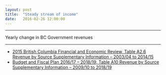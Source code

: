 ```yaml
---
layout: post
title:  "Steady stream of income"
date:   2016-02-26 12:00:00
---
```


* * *

<div class="bcrevTitle">Yearly change in BC Government revenues</div>

<div id="bcrevChart" class="chart"></div>
<div id="bcrevTip" class="hidden">
	<p class="tipTitle"><span id="bcrevName"></span></p>
	<p class="tipInfo"><span id="bcrevVal"></span></p>
</div>

* * *

- [2015 British Columbia Financial and Economic Review, Table A2.6 Revenue by Source Supplementary Information – 2003/04 to 2014/15](http://www.fin.gov.bc.ca/tbs/F&Ereview15.pdf)
- [Budget and Fiscal Plan 2016/17 – 2018/19, Table A10 Revenue by Source Supplementary Information – 2009/10 to 2018/19](http://bcbudget.gov.bc.ca/2016/bfp/2016_Budget_and_Fiscal_Plan.pdf)

<style>{% include 2016/02/bcrev.css %}</style>
<script>{% include 2016/02/bcrev.js %}</script>